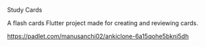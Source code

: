 Study Cards

A flash cards Flutter project made for creating and reviewing cards.


https://padlet.com/manusanchi02/ankiclone-6a15qohe5bkni5dh